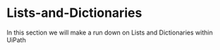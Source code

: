 # Lists-and-Dictionaries

In this section we will make a run down on Lists and Dictionaries within UiPath 
